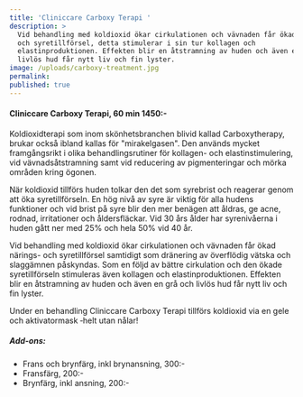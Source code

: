```yaml
---
title: 'Cliniccare Carboxy Terapi '
description: >
  Vid behandling med koldioxid ökar cirkulationen och vävnaden får ökad närings-
  och syretillförsel, detta stimulerar i sin tur kollagen och
  elastinproduktionen. Effekten blir en åtstramning av huden och även en grå och
  livlös hud får nytt liv och fin lyster.
image: /uploads/carboxy-treatment.jpg
permalink:
published: true
---
```

#### Cliniccare Carboxy Terapi, 60 min 1450:-

Koldioxidterapi som inom skönhetsbranchen blivid kallad Carboxytherapy, brukar också ibland kallas för "mirakelgasen". Den används mycket framgångsrikt i olika behandlingsrutiner för kollagen- och elastinstimulering, vid vävnadsåtstramning samt vid reducering av pigmenteringar och mörka områden kring ögonen.

När koldioxid tillförs huden tolkar den det som syrebrist och reagerar genom att öka syretillförseln. En hög nivå av syre är viktig för alla hudens funktioner och vid brist på syre blir den mer benägen att åldras, ge acne, rodnad, irritationer och åldersfläckar. Vid 30 års ålder har syrenivåerna i huden gått ner med 25% och hela 50% vid 40 år.

Vid behandling med koldioxid ökar cirkulationen och vävnaden får ökad närings- och syretillförsel samtidigt som dränering av överflödig vätska och slaggämnen påskyndas. Som en följd av bättre cirkulation och den ökade syretillförseln stimuleras även kollagen och elastinproduktionen. Effekten blir en åtstramning av huden och även en grå och livlös hud får nytt liv och fin lyster.

Under en behandling Cliniccare Carboxy Terapi tillförs koldioxid via en gele och aktivatormask ‐helt utan nålar\!

##### Add-ons:

* Frans och brynfärg, inkl brynansning, 300:-
* Fransfärg, 200:-
* Brynfärg, inkl ansning, 200:-